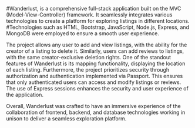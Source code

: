 #Wanderlust, is a comprehensive full-stack application built on the MVC (Model-View-Controller) framework.
It seamlessly integrates various technologies to create a platform for exploring listings in different locations.
#Technologies such as HTML, Bootstrap, JavaScript, Node.js, Express, and MongoDB were employed to ensure a smooth user experience.

The project allows any user to add and view listings, with the ability for the creator of a listing to delete it. Similarly, users can add reviews to listings, with the same creator-exclusive deletion rights.
One of the standout features of Wanderlust is its mapping functionality, displaying the location of each listing. Furthermore, the project prioritizes security through authorization and authentication implemented via Passport. This ensures that only authenticated users can access and modify listings or reviews. The use of Express sessions enhances the security and user experience of the application.

Overall, Wanderlust was crafted to have an immersive experience of the collaboration of frontend, backend, and database technologies working in unison to deliver a seamless exploration platform.





